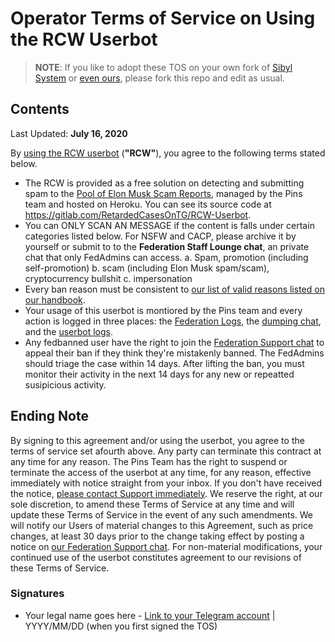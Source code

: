 # Operator Terms of Service on Using the RCW Userbot

> **NOTE**: If you like to adopt these TOS on your own fork of [Sibyl System](https://github.com/AnimeKaizoku/SibylSystem) or
> [even ours](https://gitlab.com/RetardedCasesOnTG/RCW-Userbot), please fork this repo and edit as usual.

## Contents

Last Updated: **July 16, 2020**

By [using the RCW userbot](https://t.me/RetardedCasesWatcher) (**"RCW"**), you agree to the following terms stated below.

* The RCW is provided as a free solution on detecting and submitting spam to the [Pool of Elon Musk Scam Reports](https://t.me/FedbanRequestDumpingHub), managed by the Pins team and hosted on Heroku. You can see its source code at <https://gitlab.com/RetardedCasesOnTG/RCW-Userbot>.
* You can ONLY SCAN AN MESSAGE if the content is falls under certain categories listed below. For NSFW and CACP, please archive it by yourself or submit to to the **Federation Staff Lounge chat**, an private chat that only FedAdmins can access.
    a. Spam, promotion (including self-promotion)
    b. scam (including Elon Musk spam/scam), cryptocurrency bullshit
    c. impersonation
* Every ban reason must be consistent to [our list of valid reasons listed on our handbook](https://en.handbooksbythepins.gq/community-hub/network-federation/fedban-reasons/).
* Your usage of this userbot is montiored by the Pins team and every action is logged in three places: the [Federation Logs](https://t.me/THePinsTeam_FedLogs), the [dumping chat](https://t.me/FedbanRequestDumpingHub), and the [userbot logs](https://t.me/RetardedCasesWatcherLogs).
* Any fedbanned user have the right to join the [Federation Support chat](https://t.me/ThePinsTeam) to appeal their ban if they think they're mistakenly banned. The FedAdmins should triage the case within 14 days. After lifting the ban, you must monitor their activity in the next 14 days for any new or repeatted susipicious activity.

## Ending Note

By signing to this agreement and/or using the userbot, you agree to the terms of service set afourth above. Any party can terminate this contract
at any time for any reason. The Pins Team has the right to suspend or terminate the access of the userbot at any time, for any reason, effective
immediately with notice straight from your inbox. If you don't have received the notice, [please contact Support immediately](https://t.me/ThePinsTeamSupport). We reserve the right, at our sole discretion, to amend these Terms of Service at any time and will update these Terms of Service
in the event of any such amendments. We will notify our Users of material changes to this Agreement, such as price changes, at least 30 days prior
to the change taking effect by posting a notice on [our Federation Support chat](https://t.me/ThePinsTeam_FedSupport).
For non-material modifications, your continued use of the userbot constitutes agreement to our revisions of these Terms of Service.

### Signatures

* Your legal name goes here - [Link to your Telegram account](https://t.me/username) | YYYY/MM/DD (when you first signed the TOS)

